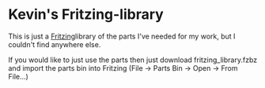 Kevin's Fritzing-library
========================

This is just a [Fritzing](http://fritzing.org/)library of the parts I've needed for my work, but I couldn't find anywhere else.

If you would like to just use the parts then just download fritzing_library.fzbz and import the parts bin 
into Fritzing (File -> Parts Bin -> Open -> From File...)
